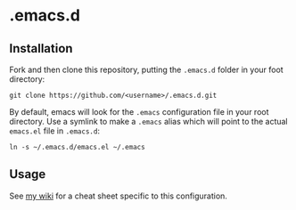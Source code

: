 # .emacs.d

## Installation

Fork and then clone this repository, putting the `.emacs.d` folder in your foot
directory:

```
git clone https://github.com/<username>/.emacs.d.git
```

By default, emacs will look for the `.emacs` configuration file in your root
directory. Use a symlink to make a `.emacs` alias which will point to the actual
`emacs.el` file in `.emacs.d`:

```
ln -s ~/.emacs.d/emacs.el ~/.emacs
```

## Usage

See [my wiki](http://wiki.penson.io/tools/emacs.html) for a cheat sheet specific to
this configuration.
